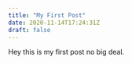 ```yaml
---
title: "My First Post"
date: 2020-11-14T17:24:31Z
draft: false
---
```


Hey this is my first post no big deal.